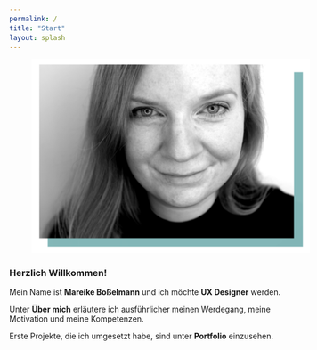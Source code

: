 ```yaml
---
permalink: /
title: "Start"
layout: splash
---
```

<figure style="width: 500px" class="align-right">
  <img src="https://github.com/mbosselmann/portfolio/blob/master/assets/images/bildmitblauneu.png?raw=true" alt="">
</figure>

### Herzlich Willkommen!

Mein Name ist **Mareike Boßelmann** und ich möchte **UX Designer** werden. 

Unter **Über mich** erläutere ich ausführlicher meinen Werdegang, meine Motivation und meine Kompetenzen. 

Erste Projekte, die ich umgesetzt habe, sind unter **Portfolio** einzusehen.


